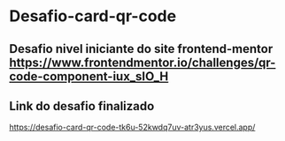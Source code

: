 # Desafio-card-qr-code

## Desafio nivel iniciante do site frontend-mentor   https://www.frontendmentor.io/challenges/qr-code-component-iux_sIO_H


## Link do desafio finalizado
https://desafio-card-qr-code-tk6u-52kwdq7uv-atr3yus.vercel.app/

